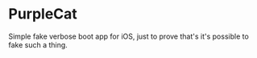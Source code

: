 PurpleCat
=========

Simple fake verbose boot app for iOS, just to prove that's it's possible to fake such a thing.
